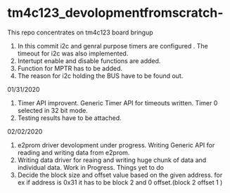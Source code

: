 # tm4c123_devolopmentfromscratch-
This repo concentrates on tm4c123 board bringup 
1. In this commit i2c and genral purpose timers are configured . The timeout for i2c was also implemented. 
2. Intertupt enable and disable functions are added.
3. Function for MPTR has to be added. 
4. The reason for i2c holding the BUS have to be found out.  

01/31/2020 
1. Timer API improvent. Generic Timer API for timeouts written. Timer 0 selected in 32 bit mode. 
2. Testing results have to be attached. 

02/02/2020
1. e2prom driver devolopment under progress. Writing Generic API for reading and writing data from e2prom. 
2. Writing data driver for reaing and writing huge chunk of data and individual data. Work in Progress.
Things yet to do 
1. Decide the block size and offset value based on the given address. 
   for ex if address is 0x31 it has to be block 2 and 0 offset.(block 2 offset 1 )
